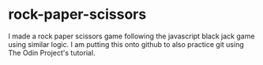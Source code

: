 # rock-paper-scissors

I made a rock paper scissors game following the javascript black jack game using similar logic.
I am putting this onto github to also practice git using The Odin Project's tutorial.
